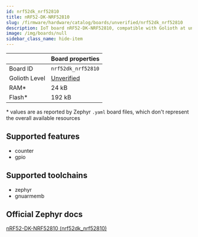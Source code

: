 ```yaml
---
id: nrf52dk_nrf52810
title: nRF52-DK-NRF52810
slug: /firmware/hardware/catalog/boards/unverified/nrf52dk_nrf52810
description: IoT board nRF52-DK-NRF52810, compatible with Golioth at unverified level.
image: /img/boards/null
sidebar_class_name: hide-item
---
```


[//]: # (This is an auto-generated file, do not edit! Changes to it will be lost upon re-generation)



|                | Board properties     |
| -------------  | -------------------- |
| Board ID       | `nrf52dk_nrf52810` |
| Golioth Level  | [Unverified](/firmware/hardware#unverified-boards) |
| RAM*           | 24 kB |
| Flash*         | 192 kB |

\* values are as reported by Zephyr `.yaml` board files, which don't represent the overall available resources



## Supported features

* counter
* gpio

## Supported toolchains

* zephyr
* gnuarmemb

## Official Zephyr docs

[nRF52-DK-NRF52810 (nrf52dk_nrf52810)](https://docs.zephyrproject.org/latest/boards/nordic/nrf52dk/doc/index.html)
